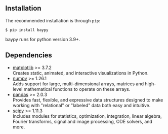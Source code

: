 ## Installation

The recommended installation is through `pip`:

```console
$ pip install baypy
```

baypy runs for python version 3.9+.

## Dependencies

- [matplotlib](https://matplotlib.org) >= 3.7.2  
  Creates static, animated, and interactive visualizations in Python.
- [numpy](https://numpy.org) >= 1.26.1  
  Adds support for large, multi-dimensional arrays, matrices and 
  high-level mathematical functions to operate on these arrays.
- [pandas](https://pandas.pydata.org) >= 2.0.3  
  Provides fast, flexible, and expressive data structures designed to 
  make working with "relational" or "labeled" data both easy and 
  intuitive. 
- [scipy](https://scipy.org) >= 1.11.3  
  Includes modules for statistics, optimization, integration, linear 
  algebra, Fourier transforms, signal and image processing, ODE solvers, 
  and more.
